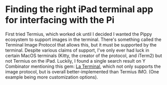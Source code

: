# Finding the right iPad terminal app for interfacing with the Pi

First tried Termius, which worked ok until I decided I wanted the Pippy ecosystem to support images in the terminal. There's something called the Terminal Image Protocol that allows this, but it must be supported by the terminal. Despite various claims of support, I've only ever had luck in certain MacOS terminals (Kitty, the creator of the protocol, and iTerm2) but not Termius on the iPad. Luckily, I found a single search result on Y Combinator mentioning this gem: [La Terminal](https://apps.apple.com/us/app/la-terminal-ssh-client/id1629902861), which not only supports the image protocol, but is overall better-implemented than Termius IMO. (One example being more customization options).
